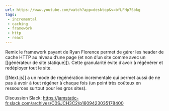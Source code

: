 ```yaml
---
url: https://www.youtube.com/watch?app=desktop&v=bfLFHp7Sbkg
tags: 
 - incremental
 - caching
 - framework
 - http
 - react
---
```


Remix le framework payant de Ryan Florence permet de gérer les header de cache HTTP au niveau d’une page (et non d’un site comme avec un [[générateur de site statique]]). Cette granularité évite d’avoir à régénérer et redéployer tout le site. 

[[Next.js]] a un mode de régénération incrementale qui permet aussi de ne pas à avoir à tout régéner à chaque fois (un point très coûteux en ressources surtout pour les gros sites).

Discussion Slack: https://jamstatic-fr.slack.com/archives/C0SJCH3C2/p1609423035178400